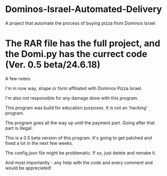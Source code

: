 # Dominos-Israel-Automated-Delivery
A project that automate the process of buying pizza from Dominos Israel

# The RAR file has the full project, and the Domi.py has the currect code (Ver. 0.5 beta/24.6.18)

A few notes:

I'm in now way, shape or form affiliated with Dominos Pizza Israel.

I'm also not responsible for any damage done with this program.

This program was build for education purposes. It is not an 'hacking' program.

The program goes all the way up until the payment part. Going after that part is illegal.

This is a 0.5 beta version of this program. It's going to get patched and fixed a lot in the next few weeks.

The config.json file might be problematic. If so, just delete and remake it.


And most importantly - any help with the code and every comment and would be appreciated!

